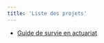 ```yaml
---
title: 'Liste des projets'
---
```



* [Guide de survie en actuariat]('/projets/guide-de-survie-en-actuariat/')